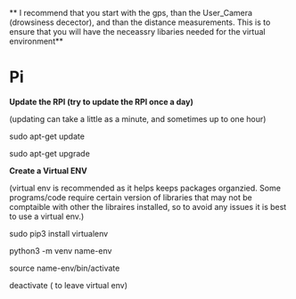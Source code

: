 ** I recommend that you start with the gps, than the User_Camera (drowsiness decector), and than the distance measurements. This is to ensure that you will have the neceassry libaries needed for the virtual environment**





# Pi

**Update the RPI (try to update the RPI once a day)**




(updating can take a little as a minute, and sometimes up to one hour)







sudo apt-get update

sudo apt-get upgrade 





**Create a Virtual ENV**




(virtual env is recommended as it helps keeps packages organzied. Some programs/code require certain version of libraries that may not be comptaible with other the libraires installed, so to avoid any issues it is best to use a virtual env.)






sudo pip3 install virtualenv

python3 -m venv name-env

source name-env/bin/activate

deactivate ( to leave virtual env)

